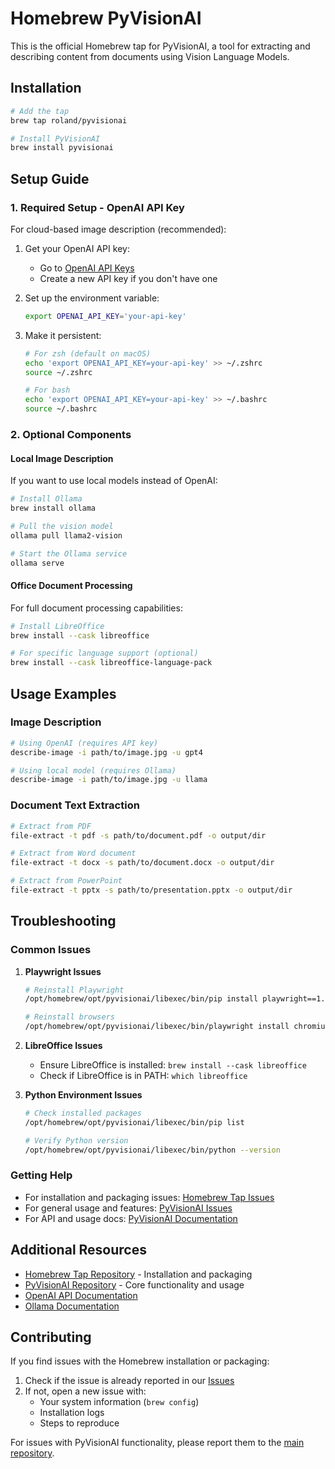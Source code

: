 # Homebrew PyVisionAI

This is the official Homebrew tap for PyVisionAI, a tool for extracting and describing content from documents using Vision Language Models.

## Installation

```bash
# Add the tap
brew tap roland/pyvisionai

# Install PyVisionAI
brew install pyvisionai
```

## Setup Guide

### 1. Required Setup - OpenAI API Key

For cloud-based image description (recommended):

1. Get your OpenAI API key:
   - Go to [OpenAI API Keys](https://platform.openai.com/api-keys)
   - Create a new API key if you don't have one
   
2. Set up the environment variable:
   ```bash
   export OPENAI_API_KEY='your-api-key'
   ```

3. Make it persistent:
   ```bash
   # For zsh (default on macOS)
   echo 'export OPENAI_API_KEY=your-api-key' >> ~/.zshrc
   source ~/.zshrc

   # For bash
   echo 'export OPENAI_API_KEY=your-api-key' >> ~/.bashrc
   source ~/.bashrc
   ```

### 2. Optional Components

#### Local Image Description
If you want to use local models instead of OpenAI:
```bash
# Install Ollama
brew install ollama

# Pull the vision model
ollama pull llama2-vision

# Start the Ollama service
ollama serve
```

#### Office Document Processing
For full document processing capabilities:
```bash
# Install LibreOffice
brew install --cask libreoffice

# For specific language support (optional)
brew install --cask libreoffice-language-pack
```

## Usage Examples

### Image Description
```bash
# Using OpenAI (requires API key)
describe-image -i path/to/image.jpg -u gpt4

# Using local model (requires Ollama)
describe-image -i path/to/image.jpg -u llama
```

### Document Text Extraction
```bash
# Extract from PDF
file-extract -t pdf -s path/to/document.pdf -o output/dir

# Extract from Word document
file-extract -t docx -s path/to/document.docx -o output/dir

# Extract from PowerPoint
file-extract -t pptx -s path/to/presentation.pptx -o output/dir
```

## Troubleshooting

### Common Issues

1. **Playwright Issues**
   ```bash
   # Reinstall Playwright
   /opt/homebrew/opt/pyvisionai/libexec/bin/pip install playwright==1.41.0
   
   # Reinstall browsers
   /opt/homebrew/opt/pyvisionai/libexec/bin/playwright install chromium
   ```

2. **LibreOffice Issues**
   - Ensure LibreOffice is installed: `brew install --cask libreoffice`
   - Check if LibreOffice is in PATH: `which libreoffice`

3. **Python Environment Issues**
   ```bash
   # Check installed packages
   /opt/homebrew/opt/pyvisionai/libexec/bin/pip list
   
   # Verify Python version
   /opt/homebrew/opt/pyvisionai/libexec/bin/python --version
   ```

### Getting Help

- For installation and packaging issues: [Homebrew Tap Issues](https://github.com/roland/homebrew-pyvisionai/issues)
- For general usage and features: [PyVisionAI Issues](https://github.com/MDGrey33/pyvisionai/issues)
- For API and usage docs: [PyVisionAI Documentation](https://github.com/MDGrey33/pyvisionai#readme)

## Additional Resources

- [Homebrew Tap Repository](https://github.com/roland/homebrew-pyvisionai) - Installation and packaging
- [PyVisionAI Repository](https://github.com/MDGrey33/pyvisionai) - Core functionality and usage
- [OpenAI API Documentation](https://platform.openai.com/docs/introduction)
- [Ollama Documentation](https://github.com/ollama/ollama)

## Contributing

If you find issues with the Homebrew installation or packaging:
1. Check if the issue is already reported in our [Issues](https://github.com/roland/homebrew-pyvisionai/issues)
2. If not, open a new issue with:
   - Your system information (`brew config`)
   - Installation logs
   - Steps to reproduce

For issues with PyVisionAI functionality, please report them to the [main repository](https://github.com/MDGrey33/pyvisionai/issues).
